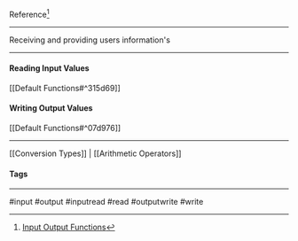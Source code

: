 Reference[^1]
***
Receiving and providing users information's
***

#### Reading Input Values
[[Default Functions#^315d69]]

#### Writing Output Values
[[Default Functions#^07d976]]


***
[[Conversion Types]] | [[Arithmetic Operators]]

#### Tags
***
#input #output #inputread #read #outputwrite #write

[^1]: [Input Output Functions](https://github.com/digitalinnovationone/trilha-python-dio/blob/main/00%20-%20Fundamentos/print_input.py)
